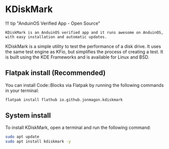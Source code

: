 # KDiskMark

!!! tip "AnduinOS Verified App - Open Source"

    KDiskMark is an AnduinOS verified app and it runs awesome on AnduinOS, with easy installation and automatic updates.

KDiskMark is a simple utility to test the performance of a disk drive. It uses the same test engine as KFio, but simplifies the process of creating a test. It is built using the KDE Frameworks and is available for Linux and BSD.

## Flatpak install (Recommended)

You can install Code::Blocks via Flatpak by running the following commands in your terminal:

```bash
flatpak install flathub io.github.jonmagon.kdiskmark
```

## System install

To install KDiskMark, open a terminal and run the following command:

```bash
sudo apt update
sudo apt install kdiskmark -y
```
